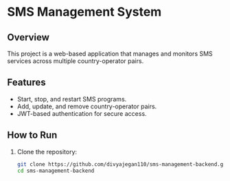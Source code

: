 # SMS Management System

## Overview
This project is a web-based application that manages and monitors SMS services across multiple country-operator pairs.

## Features
- Start, stop, and restart SMS programs.
- Add, update, and remove country-operator pairs.
- JWT-based authentication for secure access.

## How to Run
1. Clone the repository:
   ```bash
   git clone https://github.com/divyajegan110/sms-management-backend.git
   cd sms-management-backend
